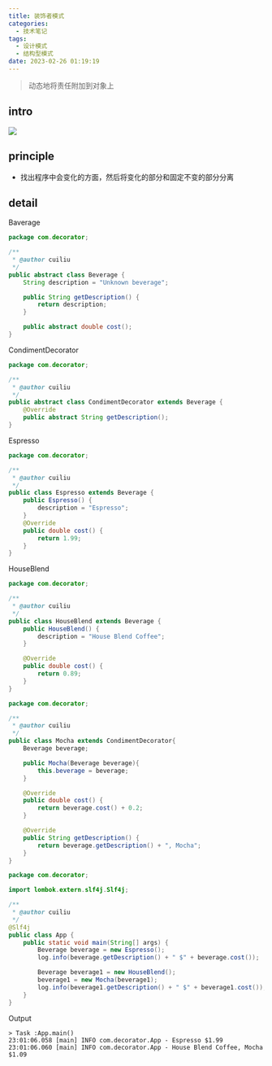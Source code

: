 ```yaml
---
title: 装饰者模式
categories:
  - 技术笔记
tags:
  - 设计模式
  - 结构型模式
date: 2023-02-26 01:19:19
---
```

  
>动态地将责任附加到对象上

## intro
![](http://www.plantuml.com/plantuml/png/bP8nJyCm48Lt_mgFHQZz1GnL2n8BKqR4SB6lmPBjY-xE7Lh2RoSABHKLcB14aVpylNlFjnO5rfAYSH54hAEqykY8GObxK4NEgmVf6KN87isjzLJQYADGT75Z1WEjA8DJMm5iAVkGCElz-MH27SztXqOvvCvsE2h4SUWrK9wDt-0U6JeSeU_sXF8NpkZq2__R3DV1AeQD0c_AuR2btGwn2Qd4IoXHqE06kwVWROAG5v_kpoz_K9_8lSAKuIjGU_gvxhqIgMhnI4Lm4p7x7z_Ic7g_Ts_BPNr5_WMehuYPgPkWbKPdZLGlowp7Jqdn0m00)

## principle
- 找出程序中会变化的方面，然后将变化的部分和固定不变的部分分离

## detail
Baverage
```java
package com.decorator;

/**
 * @author cuiliu
 */
public abstract class Beverage {
    String description = "Unknown beverage";

    public String getDescription() {
        return description;
    }

    public abstract double cost();
}
```

CondimentDecorator
```java
package com.decorator;

/**
 * @author cuiliu
 */
public abstract class CondimentDecorator extends Beverage {
    @Override
    public abstract String getDescription();
}
```

Espresso
```java
package com.decorator;

/**
 * @author cuiliu
 */
public class Espresso extends Beverage {
    public Espresso() {
        description = "Espresso";
    }
    @Override
    public double cost() {
        return 1.99;
    }
}
```

HouseBlend
```java
package com.decorator;

/**
 * @author cuiliu
 */
public class HouseBlend extends Beverage {
    public HouseBlend() {
        description = "House Blend Coffee";
    }

    @Override
    public double cost() {
        return 0.89;
    }
}
```

```java
package com.decorator;

/**
 * @author cuiliu
 */
public class Mocha extends CondimentDecorator{
    Beverage beverage;

    public Mocha(Beverage beverage){
        this.beverage = beverage;
    }

    @Override
    public double cost() {
        return beverage.cost() + 0.2;
    }

    @Override
    public String getDescription() {
        return beverage.getDescription() + ", Mocha";
    }
}
```

```java
package com.decorator;

import lombok.extern.slf4j.Slf4j;

/**
 * @author cuiliu
 */
@Slf4j
public class App {
    public static void main(String[] args) {
        Beverage beverage = new Espresso();
        log.info(beverage.getDescription() + " $" + beverage.cost());

        Beverage beverage1 = new HouseBlend();
        beverage1 = new Mocha(beverage1);
        log.info(beverage1.getDescription() + " $" + beverage1.cost());
    }
}
```

Output
```commandline
> Task :App.main()
23:01:06.058 [main] INFO com.decorator.App - Espresso $1.99
23:01:06.060 [main] INFO com.decorator.App - House Blend Coffee, Mocha $1.09
```

